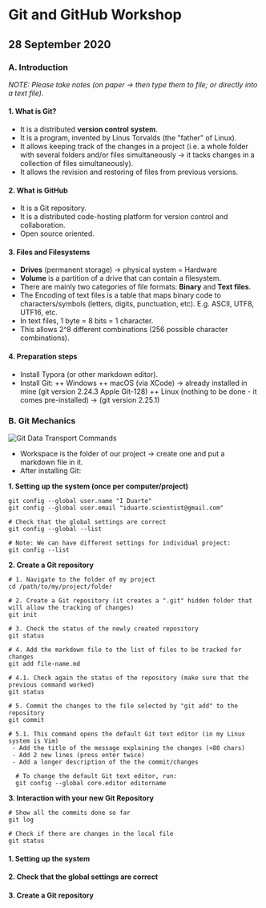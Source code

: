 # Git and GitHub Workshop

## 28 September 2020

### A. Introduction
*NOTE: Please take notes (on paper -> then type them to file; or directly into a text file).*

#### 1. What is Git?
+ It is a distributed **version control system**.
+ It is a program, invented by Linus Torvalds (the "father" of Linux).
+ It allows keeping track of the changes in a project (i.e. a whole folder with several folders and/or files simultaneously -> it tacks changes in a collection of files simultaneously).
+ It allows the revision and restoring of files from previous versions.

#### 2. What is GitHub
+ It is a Git repository.
+ It is a distributed code-hosting platform for version control and collaboration.
+ Open source oriented.

#### 3. Files and Filesystems
+ **Drives** (permanent storage) -> physical system = Hardware
+ **Volume** is a partition of a drive that can contain a filesystem.
+ There are mainly two categories of file formats: **Binary** and **Text files**.
+ The Encoding of text files is a table that maps binary code to characters/symbols (letters, digits, punctuation, etc). E.g. ASCII, UTF8, UTF16, etc.  
+ In text files, 1 byte = 8 bits = 1 character.
+ This allows 2^8 different combinations (256 possible character combinations).  

#### 4. Preparation steps
+ Install Typora (or other markdown editor).
+ Install Git:
  ++ Windows
  ++ macOS (via XCode) -> already installed in mine (git version 2.24.3 Apple Git-128)
  ++ Linux (nothing to be done - it comes pre-installed) -> (git version 2.25.1)

### B. Git Mechanics
![Git Data Transport Commands](/data1/iduarte/Projects/UAlg/DEvoCancer/workshops/git-tutorial/git-mechanics.png)

+ Workspace is the folder of our project -> create one and put a markdown file in it.
+ After installing Git:

**1. Setting up the system (once per computer/project)**
```
git config --global user.name "I Duarte"
git config --global user.email "iduarte.scientist@gmail.com"

# Check that the global settings are correct
git config --global --list

# Note: We can have different settings for individual project:
git config --list

```

**2. Create a Git repository**

```
# 1. Navigate to the folder of my project
cd /path/to/my/project/folder

# 2. Create a Git repository (it creates a ".git" hidden folder that will allow the tracking of changes)
git init

# 3. Check the status of the newly created repository
git status

# 4. Add the markdown file to the list of files to be tracked for changes
git add file-name.md

# 4.1. Check again the status of the repository (make sure that the previous command worked)
git status

# 5. Commit the changes to the file selected by "git add" to the repository
git commit

# 5.1. This command opens the default Git text editor (in my Linux system is Vim)
 - Add the title of the message explaining the changes (<80 chars)
 - Add 2 new lines (press enter twice)
 - Add a longer description of the the commit/changes

  # To change the default Git text editor, run:
  git config --global core.editor editorname

```

**3. Interaction with your new Git Repository**

```
# Show all the commits done so far
git log

# Check if there are changes in the local file
git status

```

#### 1. Setting up the system

#### 2. Check that the global settings are correct

#### 3. Create a Git repository
